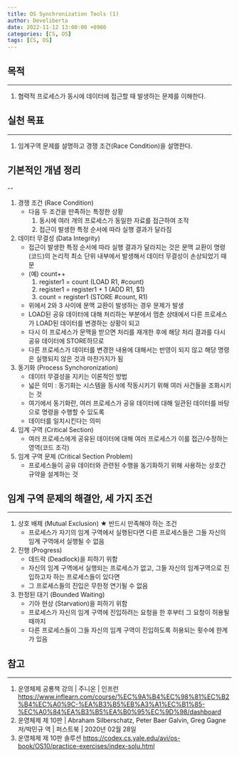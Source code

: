 ```yaml
---
title: OS Synchronization Tools (1)
author: Develiberta
date: 2022-11-12 13:00:00 +0900
categories: [CS, OS]
tags: [CS, OS]
---
```



## 목적
---
1. 협력적 프로세스가 동시에 데이터에 접근할 때 발생하는 문제를 이해한다.

## 실천 목표
---
1. 임계구역 문제를 설명하고 경쟁 조건(Race Condition)을 설명한다.

## 기본적인 개념 정리
--
1. 경쟁 조건 (Race Condition)
	- 다음 두 조건을 만족하는 특정한 상황
		1. 동시에 여러 개의 프로세스가 동일한 자료를 접근하여 조작
		2. 접근이 발생한 특정 순서에 따라 실행 결과가 달라짐
2. 데이터 무결성 (Data Integrity)
	- 접근이 발생한 특정 순서에 따라 실행 결과가 달라지는 것은 문맥 교환이 명령(코드)의 논리적 최소 단위 내부에서 발생해서 데이터 무결성이 손상되었기 때문
	- (예) count++
		1. register1 = count (LOAD R1, #count)
		2. register1 = register1 + 1 (ADD R1, $1)
		3. count = register1 (STORE #count, R1)
	- 위에서 2와 3 사이에 문맥 교환이 발생하는 경우 문제가 발생
	- LOAD된 공유 데이터에 대해 처리하는 부분에서 멈춘 상태에서 다른 프로세스가 LOAD된 데이터를 변경하는 상황이 되고
	- 다시 이 프로세스가 문맥을 받으면 처리를 재개한 후에 해당 처리 결과를 다시 공유 데이터에 STORE하므로
	- 다른 프로세스가 데이터를 변경한 내용에 대해서는 반영이 되지 않고 해당 명령은 실행되지 않은 것과 마찬가지가 됨
3. 동기화 (Process Synchoronization)
	- 데이터 무결성을 지키는 이론적인 방법
	- 넓은 의미 : 동기화는 시스템을 동시에 작동시키기 위해 여러 사건들을 조화시키는 것
	- 여기에서 동기화란, 여러 프로세스가 공유 데이터에 대해 일관된 데이터를 바탕으로 명령을 수행할 수 있도록
	- 데이터를 일치시킨다는 의미
4. 임계 구역 (Critical Section)
	- 여러 프로세스에게 공유된 데이터에 대해 여러 프로세스가 이를 접근/수정하는 영역(코드 조각)
5. 임계 구역 문제 (Critical Section Problem)
	- 프로세스들이 공유 데이터와 관련된 수행을 동기화하기 위해 사용하는 상호간 규약을 설계하는 것

## 임계 구역 문제의 해결안, 세 가지 조건
---
1. 상호 배제 (Mutual Exclusion) ★ 반드시 만족해야 하는 조건
	- 프로세스가 자기의 임계 구역에서 실행된다면 다른 프로세스들은 그들 자신의 임계 구역에서 실행될 수 없음
2. 진행 (Progress)
	- 데드락 (Deadlock)을 피하기 위함
	- 자신의 임계 구역에서 실행되는 프로세스가 없고, 그들 자신의 임계구역으로 진입하고자 하는 프로세스들이 있다면
	- 그 프로세스들의 진입은 무한정 연기될 수 없음
3. 한정된 대기 (Bounded Waiting)
	- 기아 현상 (Starvation)을 피하기 위함
	- 프로세스가 자신의 임계 구역에 진입하려는 요청을 한 후부터 그 요청이 허용될 때까지
	- 다른 프로세스들이 그들 자신의 임계 구역이 진입하도록 허용되는 횟수에 한계가 있음

## 참고
---
1. 운영체제 공룡책 강의 | 주니온 | 인프런
	https://www.inflearn.com/course/%EC%9A%B4%EC%98%81%EC%B2%B4%EC%A0%9C-%EA%B3%B5%EB%A3%A1%EC%B1%85-%EC%A0%84%EA%B3%B5%EA%B0%95%EC%9D%98/dashboard
2. 운영체제 제 10판 | Abraham Silberschatz, Peter Baer Galvin, Greg Gagne 저/박민규 역 | 퍼스트북 | 2020년 02월 28일
3. 운영체제 제 10판 솔루션
	https://codex.cs.yale.edu/avi/os-book/OS10/practice-exercises/index-solu.html